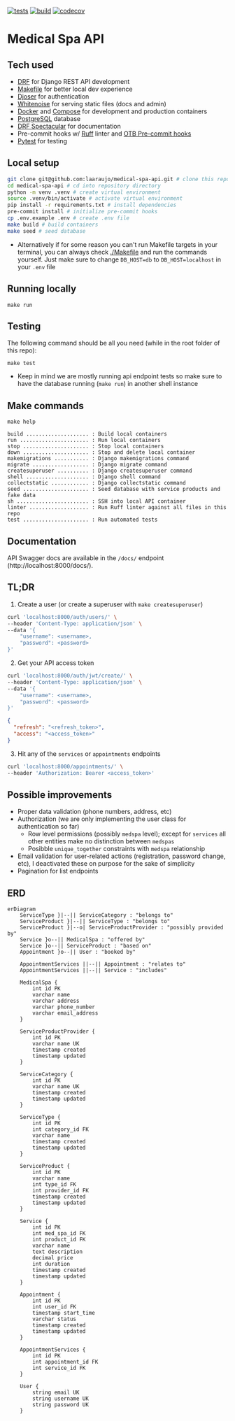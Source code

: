 [![tests](https://github.com/laaraujo/medical-spa-api/actions/workflows/tests.yml/badge.svg?branch=main)](https://github.com/laaraujo/medical-spa-api/actions/workflows/tests.yml)
[![build](https://github.com/laaraujo/medical-spa-api/actions/workflows/build.yml/badge.svg?branch=main)](https://github.com/laaraujo/medical-spa-api/actions/workflows/build.yml)
[![codecov](https://codecov.io/gh/laaraujo/medical-spa-api/graph/badge.svg?token=aRjRfsGQeg)](https://codecov.io/gh/laaraujo/medical-spa-api)

# Medical Spa API

## Tech used

- [DRF](https://www.django-rest-framework.org/) for Django REST API development
- [Makefile](./Makefile) for better local dev experience
- [Djoser](https://djoser.readthedocs.io/) for authentication
- [Whitenoise](https://whitenoise.readthedocs.io/) for serving static files (docs and admin)
- [Docker](https://www.docker.com/) and [Compose](https://docs.docker.com/compose/) for development and production containers
- [PostgreSQL](https://www.postgresql.org/) database
- [DRF Spectacular](https://drf-spectacular.readthedocs.io/) for documentation
- Pre-commit hooks w/ [Ruff](https://docs.astral.sh/ruff/) linter and [OTB Pre-commit hooks](https://github.com/pre-commit/pre-commit-hooks)
- [Pytest](https://docs.pytest.org/) for testing

## Local setup

```sh
git clone git@github.com:laaraujo/medical-spa-api.git # clone this repo
cd medical-spa-api # cd into repository directory
python -m venv .venv # create virtual environment
source .venv/bin/activate # activate virtual environment
pip install -r requirements.txt # install dependencies
pre-commit install # initialize pre-commit hooks
cp .env.example .env # create .env file
make build # build containers
make seed # seed database
```

- Alternatively if for some reason you can't run Makefile targets in your terminal, you can always check [./Makefile](./Makefile) and run the commands yourself. Just make sure to change `DB_HOST=db` to `DB_HOST=localhost` in your `.env` file

## Running locally

```
make run
```

## Testing

The following command should be all you need (while in the root folder of this repo):

```
make test
```

- Keep in mind we are mostly running api endpoint tests so make sure to have the database running (`make run`) in another shell instance

## Make commands

`make help`

```
build .................... : Build local containers
run ...................... : Run local containers
stop ..................... : Stop local containers
down ..................... : Stop and delete local container
makemigrations ........... : Django makemigrations command
migrate .................. : Django migrate command
createsuperuser .......... : Django createsuperuser command
shell .................... : Django shell command
collectstatic ............ : Django collectstatic command
seed ..................... : Seed database with service products and fake data
sh ....................... : SSH into local API container
linter ................... : Run Ruff linter against all files in this repo
test ..................... : Run automated tests
```

## Documentation

API Swagger docs are available in the `/docs/` endpoint (http://localhost:8000/docs/).

## TL;DR

1. Create a user (or create a superuser with `make createsuperuser`)

```bash
curl 'localhost:8000/auth/users/' \
--header 'Content-Type: application/json' \
--data '{
    "username": <username>,
    "password": <password>
}'
```

2. Get your API access token

```bash
curl 'localhost:8000/auth/jwt/create/' \
--header 'Content-Type: application/json' \
--data '{
    "username": <username>,
    "password": <password>
}'
```

```json
{
  "refresh": "<refresh_token>",
  "access": "<access_token>"
}
```

3. Hit any of the `services` or `appointments` endpoints

```bash
curl 'localhost:8000/appointments/' \
--header 'Authorization: Bearer <access_token>'
```

## Possible improvements

- Proper data validation (phone numbers, address, etc)
- Authorization (we are only implementing the user class for authentication so far)
  - Row level permissions (possibly `medspa` level); except for `services` all other entities make no distinction between `medspas`
  - Posibble `unique_together` constraints with `medspa` relationship
- Email validation for user-related actions (registration, password change, etc), I deactivated these on purpose for the sake of simplicity
- Pagination for list endpoints

## ERD

```mermaid
erDiagram
    ServiceType }|--|| ServiceCategory : "belongs to"
    ServiceProduct }|--|| ServiceType : "belongs to"
    ServiceProduct }|--o| ServiceProductProvider : "possibly provided by"
    Service }o--|| MedicalSpa : "offered by"
    Service }o--|| ServiceProduct : "based on"
    Appointment }o--|| User : "booked by"

    AppointmentServices ||--|| Appointment : "relates to"
    AppointmentServices ||--|| Service : "includes"

    MedicalSpa {
        int id PK
        varchar name
        varchar address
        varchar phone_number
        varchar email_address
    }

    ServiceProductProvider {
        int id PK
        varchar name UK
        timestamp created
        timestamp updated
    }

    ServiceCategory {
        int id PK
        varchar name UK
        timestamp created
        timestamp updated
    }

    ServiceType {
        int id PK
        int category_id FK
        varchar name
        timestamp created
        timestamp updated
    }

    ServiceProduct {
        int id PK
        varchar name
        int type_id FK
        int provider_id FK
        timestamp created
        timestamp updated
    }

    Service {
        int id PK
        int med_spa_id FK
        int product_id FK
        varchar name
        text description
        decimal price
        int duration
        timestamp created
        timestamp updated
    }

    Appointment {
        int id PK
        int user_id FK
        timestamp start_time
        varchar status
        timestamp created
        timestamp updated
    }

    AppointmentServices {
        int id PK
        int appointment_id FK
        int service_id FK
    }

    User {
        string email UK
        string username UK
        string password UK
    }
```
